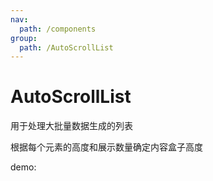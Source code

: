 ```yaml
---
nav:
  path: /components
group:
  path: /AutoScrollList
---
```


# AutoScrollList

用于处理大批量数据生成的列表

根据每个元素的高度和展示数量确定内容盒子高度

demo:
<code src='./index.tsx'></code>
